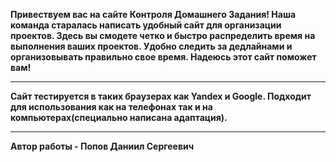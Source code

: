 <b>Привествуем вас на сайте Контроля Домашнего Задания! Наша команда старалась написать удобный сайт для организации проектов.
Здесь вы смодете четко и быстро распределить время на выполнения ваших проектов. Удобно следить за дедлайнами и организовывать правильно свое время. Надеюсь этот сайт поможет вам!
<hr>
Сайт тестируется в таких браузерах как Yandex и Google. Подходит для использования как на телефонах так и на компьютерах(специально написана адаптация).
<hr>
Автор работы - Попов Даниил Сергеевич</b>
